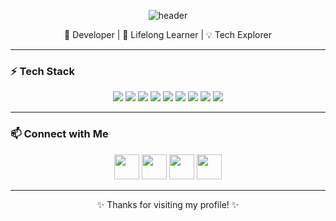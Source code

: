 <p align="center">
 <img src="https://capsule-render.vercel.app/api?type=rect&color=gradient&height=150&section=header&text=👋%20Hey,%20I'm%20Patiencewantae123%20123&fontSize=50&fontColor=ffffff&animation=fadeIn" alt="header"/>

</p>

<p align="center">
  🚀 Developer | 🌱 Lifelong Learner | 💡 Tech Explorer
</p>

---

### ⚡ Tech Stack  

<p align="center">
  <img src="https://img.shields.io/badge/-Python-3776AB?logo=python&logoColor=white&style=for-the-badge" />
  <img src="https://img.shields.io/badge/-Dart-0175C2?logo=dart&logoColor=white&style=for-the-badge" />
  <img src="https://img.shields.io/badge/-Flutter-02569B?logo=flutter&logoColor=white&style=for-the-badge" />
  <img src="https://img.shields.io/badge/-JavaScript-F7DF1E?logo=javascript&logoColor=black&style=for-the-badge" />
  <img src="https://img.shields.io/badge/-React-61DAFB?logo=react&logoColor=black&style=for-the-badge" />
  <img src="https://img.shields.io/badge/-Firebase-FFCA28?logo=firebase&logoColor=black&style=for-the-badge" />
  <img src="https://img.shields.io/badge/-TensorFlow-FF6F00?logo=tensorflow&logoColor=white&style=for-the-badge" />
  <img src="https://img.shields.io/badge/-C-00599C?logo=c&logoColor=white&style=for-the-badge" />
  <img src="https://img.shields.io/badge/-C++-00599C?logo=c%2B%2B&logoColor=white&style=for-the-badge" />
</p>


---



### 📫 Connect with Me  

<p align="center">
  <a href="https://github.com/Patiencewantae123"><img src="https://img.icons8.com/ios-glyphs/50/ffffff/github.png" width="40"/></a>
  <a href="https://www.linkedin.com/in/patience-wangui-840516225"><img src="https://img.icons8.com/ios-filled/50/ffffff/linkedin.png" width="40"/></a>
  <a href="mailto:patience.cui.g@gmail.com"><img src="https://img.icons8.com/ios-filled/50/ffffff/new-post.png" width="40"/></a>
  <a href="https://sites.google.com/view/patience-wangui/home"><img src="https://img.icons8.com/ios-filled/50/ffffff/domain.png" width="40"/></a>
</p>

---

<p align="center">✨ Thanks for visiting my profile! ✨</p>
